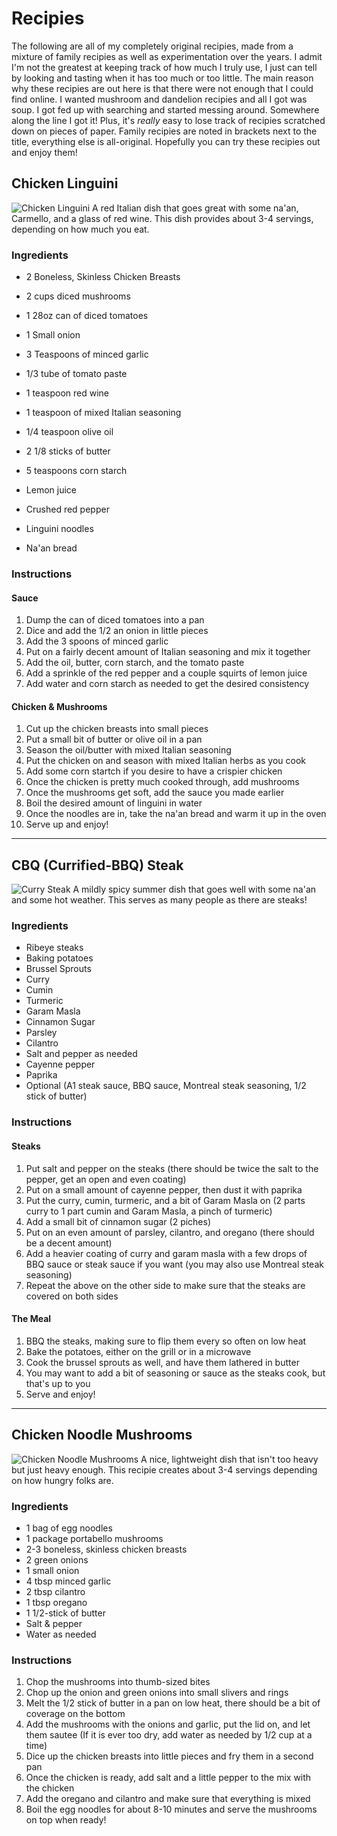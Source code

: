 # Recipies

The following are all of my completely original recipies, made from a mixture of family recipies as well as experimentation over the years. I admit I'm not the greatest at keeping track of how much I truly use, I just can tell by looking and tasting when it has too much or too little.
The main reason why these recipies are out here is that there were not enough that I could find online. I wanted mushroom and dandelion recipies and all I got was soup. I got fed up with searching and started messing around. Somewhere along the line I got it!
Plus, it's *really* easy to lose track of recipies scratched down on pieces of paper.
Family recipies are noted in brackets next to the title, everything else is all-original.
Hopefully you can try these recipies out and enjoy them!

## Chicken Linguini

![Chicken Linguini](../img/food_chicken-linguini.jpg)
A red Italian dish that goes great with some na'an, Carmello, and a glass of red wine.
This dish provides about 3-4 servings, depending on how much you eat.

### Ingredients

- 2 Boneless, Skinless Chicken Breasts
- 2 cups diced mushrooms

- 1 28oz can of diced tomatoes
- 1 Small onion
- 3 Teaspoons of minced garlic
- 1/3 tube of tomato paste
- 1 teaspoon red wine
- 1 teaspoon of mixed Italian seasoning
- 1/4 teaspoon olive oil
- 2 1/8 sticks of butter
- 5 teaspoons corn starch

- Lemon juice
- Crushed red pepper
- Linguini noodles
- Na'an bread

### Instructions

#### Sauce
1. Dump the can of diced tomatoes into a pan
2. Dice and add the 1/2 an onion in little pieces
3. Add the 3 spoons of minced garlic
4. Put on a fairly decent amount of Italian seasoning and mix it together
5. Add the oil, butter, corn starch, and the tomato paste
6. Add a sprinkle of the red pepper and a couple squirts of lemon juice
7. Add water and corn starch as needed to get the desired consistency

#### Chicken & Mushrooms
1. Cut up the chicken breasts into small pieces
2. Put a small bit of butter or olive oil in a pan
3. Season the oil/butter with mixed Italian seasoning
4. Put the chicken on and season with mixed Italian herbs as you cook
5. Add some corn startch if you desire to have a crispier chicken
6. Once the chicken is pretty much cooked through, add mushrooms
7. Once the mushrooms get soft, add the sauce you made earlier
8. Boil the desired amount of linguini in water
9. Once the noodles are in, take the na'an bread and warm it up in the oven
10. Serve up and enjoy!

---

## CBQ (Currified-BBQ) Steak

![Curry Steak](../img/food_cbq-steak.jpg)
A mildly spicy summer dish that goes well with some na'an and some hot weather.
This serves as many people as there are steaks!

### Ingredients
- Ribeye steaks
- Baking potatoes
- Brussel Sprouts
- Curry
- Cumin
- Turmeric
- Garam Masla
- Cinnamon Sugar
- Parsley
- Cilantro
- Salt and pepper as needed
- Cayenne pepper
- Paprika
- Optional (A1 steak sauce, BBQ sauce, Montreal steak seasoning, 1/2 stick of butter)

### Instructions

#### Steaks
1. Put salt and pepper on the steaks (there should be twice the salt to the pepper, get an open and even coating)
2. Put on a small amount of cayenne pepper, then dust it with paprika
3. Put the curry, cumin, turmeric, and a bit of Garam Masla on (2 parts curry to 1 part cumin and Garam Masla, a pinch of turmeric)
4. Add a small bit of cinnamon sugar (2 piches)
5. Put on an even amount of parsley, cilantro, and oregano (there should be a decent amount)
6. Add a heavier coating of curry and garam masla with a few drops of BBQ sauce or steak sauce if you want (you may also use Montreal steak seasoning)
7. Repeat the above on the other side to make sure that the steaks are covered on both sides

#### The Meal
1. BBQ the steaks, making sure to flip them every so often on low heat
2. Bake the potatoes, either on the grill or in a microwave
3. Cook the brussel sprouts as well, and have them lathered in butter
4. You may want to add a bit of seasoning or sauce as the steaks cook, but that's up to you
5. Serve and enjoy!

---

## Chicken Noodle Mushrooms

![Chicken Noodle Mushrooms](../img/food_chicken-noodle-mushrooms.jpg)
A nice, lightweight dish that isn't too heavy but just heavy enough.
This recipie creates about 3-4 servings depending on how hungry folks are.

### Ingredients
- 1 bag of egg noodles
- 1 package portabello mushrooms
- 2-3 boneless, skinless chicken breasts
- 2 green onions
- 1 small onion
- 4 tbsp minced garlic
- 2 tbsp cilantro
- 1 tbsp oregano
- 1 1/2-stick of butter
- Salt & pepper
- Water as needed

### Instructions
1. Chop the mushrooms into thumb-sized bites
2. Chop up the onion and green onions into small slivers and rings
3. Melt the 1/2 stick of butter in a pan on low heat, there should be a bit of coverage on the bottom
4. Add the mushrooms with the onions and garlic, put the lid on, and let them sautee (If it is ever too dry, add water as needed by 1/2 cup at a time)
5. Dice up the chicken breasts into little pieces and fry them in a second pan
6. Once the chicken is ready, add salt and a little pepper to the mix with the chicken
7. Add the oregano and cilantro and make sure that everything is mixed
8. Boil the egg noodles for about 8-10 minutes and serve the mushrooms on top when ready!
